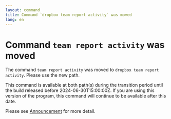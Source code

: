 ```yaml
---
layout: command
title: Command `dropbox team report activity` was moved
lang: en
---
```


# Command `team report activity` was moved

The command `team report activity` was moved to `dropbox team report activity`. Please use the new path.

This command is available at both path(s) during the transition period until the build released before 2024-06-30T15:00:00Z. If you are using this version of the program, this command will continue to be available after this date.

Please see [Announcement](https://github.com/watermint/toolbox/discussions/799) for more detail.


